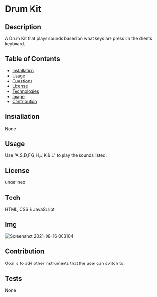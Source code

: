 
# Drum Kit

  
## Description
A Drum Kit that plays sounds based on what keys are press on the clients keyboard. 

## Table of Contents 
- [Installation](#installation)
- [Usage](#usage)
- [Questions](#questions)
- [License](#license)
- [Technologies](#tech)
- [Image](#img)
- [Contribution](#contribution)
## Installation
None

## Usage
Use "A,S,D,F,G,H,J,K & L" to play the sounds listed.

## License

 undefined

## Tech

HTML, CSS & JavaScript

## Img
![Screenshot 2021-08-16 003104](https://user-images.githubusercontent.com/34254871/129663440-e83024fb-e1f2-4e17-92f4-c4270ee04f18.png)

## Contribution
Goal is to add other instruments that the user can switch to.
## Tests
None
